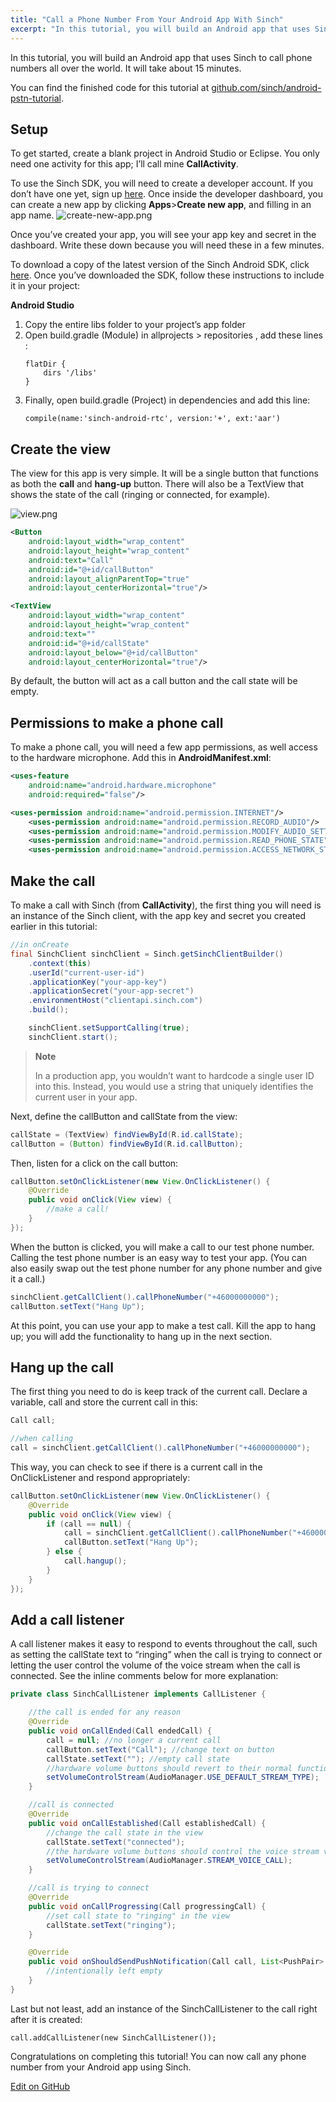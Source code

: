 ```yaml
---
title: "Call a Phone Number From Your Android App With Sinch"
excerpt: "In this tutorial, you will build an Android app that uses Sinch to call phone numbers all over the world. It will take about 15 minutes."
---
```

In this tutorial, you will build an Android app that uses Sinch to call phone numbers all over the world. It will take about 15 minutes.

You can find the finished code for this tutorial at [github.com/sinch/android-pstn-tutorial](https://github.com/sinch/android-pstn-tutorial).

## Setup

To get started, create a blank project in Android Studio or Eclipse. You only need one activity for this app; I’ll call mine **CallActivity**.

To use the Sinch SDK, you will need to create a developer account. If you don’t have one yet, sign up [here](https://portal.sinch.com/#/signup). Once inside the developer dashboard, you can create a new app by clicking **Apps**\>**Create new app**, and filling in an app name.
![create-new-app.png](images/4bcca58-create-new-app.png)

Once you’ve created your app, you will see your app key and secret in the dashboard. Write these down because you will need these in a few minutes.

To download a copy of the latest version of the Sinch Android SDK, click [here](https://sinch.readme.io/page/downloads). Once you’ve downloaded the SDK, follow these instructions to include it in your project:

**Android Studio**
    
1.  Copy the entire libs folder to your project’s app folder
2.  Open build.gradle (Module) in allprojects \> repositories , add these lines :
    ```text
    flatDir {
        dirs '/libs'
    }
    ```
3.  Finally, open build.gradle (Project) in dependencies and add this line:
    ```text
    compile(name:'sinch-android-rtc', version:'+', ext:'aar')
    ```

## Create the view

The view for this app is very simple. It will be a single button that functions as both the **call** and **hang-up** button. There will also be a TextView that shows the state of the call (ringing or connected, for example).

![view.png](images/55ef969-view.png)

```xml
<Button
    android:layout_width="wrap_content"
    android:layout_height="wrap_content"
    android:text="Call"
    android:id="@+id/callButton"
    android:layout_alignParentTop="true"
    android:layout_centerHorizontal="true"/>

<TextView
    android:layout_width="wrap_content"
    android:layout_height="wrap_content"
    android:text=""
    android:id="@+id/callState"
    android:layout_below="@+id/callButton"
    android:layout_centerHorizontal="true"/>
```

By default, the button will act as a call button and the call state will be empty.

## Permissions to make a phone call

To make a phone call, you will need a few app permissions, as well access to the hardware microphone. Add this in **AndroidManifest.xml**:

```xml
<uses-feature
    android:name="android.hardware.microphone"
    android:required="false"/>

<uses-permission android:name="android.permission.INTERNET"/>
    <uses-permission android:name="android.permission.RECORD_AUDIO"/>
    <uses-permission android:name="android.permission.MODIFY_AUDIO_SETTINGS"/>
    <uses-permission android:name="android.permission.READ_PHONE_STATE"/>
    <uses-permission android:name="android.permission.ACCESS_NETWORK_STATE"/>
```

## Make the call

To make a call with Sinch (from **CallActivity**), the first thing you will need is an instance of the Sinch client, with the app key and secret you created earlier in this tutorial:

```java
//in onCreate
final SinchClient sinchClient = Sinch.getSinchClientBuilder()
    .context(this)
    .userId("current-user-id")
    .applicationKey("your-app-key")
    .applicationSecret("your-app-secret")
    .environmentHost("clientapi.sinch.com")
    .build();

    sinchClient.setSupportCalling(true);
    sinchClient.start();
```

> **Note**
> 
> In a production app, you wouldn’t want to hardcode a single user ID into this. Instead, you would use a string that uniquely identifies the current user in your app.

Next, define the callButton and callState from the view:

```java
callState = (TextView) findViewById(R.id.callState);
callButton = (Button) findViewById(R.id.callButton);
```

Then, listen for a click on the call button:

```java
callButton.setOnClickListener(new View.OnClickListener() {
    @Override
    public void onClick(View view) {
        //make a call!
    }
});
```

When the button is clicked, you will make a call to our test phone number. Calling the test phone number is an easy way to test your app. (You can also easily swap out the test phone number for any phone number and give it a call.)

```java
sinchClient.getCallClient().callPhoneNumber("+46000000000");
callButton.setText("Hang Up");
```

At this point, you can use your app to make a test call. Kill the app to hang up; you will add the functionality to hang up in the next section.

## Hang up the call

The first thing you need to do is keep track of the current call. Declare a variable, call and store the current call in this:

```java
Call call;

//when calling
call = sinchClient.getCallClient().callPhoneNumber("+46000000000");
```

This way, you can check to see if there is a current call in the OnClickListener and respond appropriately:

```java
callButton.setOnClickListener(new View.OnClickListener() {
    @Override
    public void onClick(View view) {
        if (call == null) {
            call = sinchClient.getCallClient().callPhoneNumber("+46000000000");
            callButton.setText("Hang Up");
        } else {
            call.hangup();
        }
    }
});
```

## Add a call listener

A call listener makes it easy to respond to events throughout the call, such as setting the callState text to “ringing” when the call is trying to connect or letting the user control the volume of the voice stream when the call is connected. See the inline comments below for more explanation:

```java
private class SinchCallListener implements CallListener {

    //the call is ended for any reason
    @Override
    public void onCallEnded(Call endedCall) {
        call = null; //no longer a current call
        callButton.setText("Call"); //change text on button
        callState.setText(""); //empty call state
        //hardware volume buttons should revert to their normal function
        setVolumeControlStream(AudioManager.USE_DEFAULT_STREAM_TYPE);
    }

    //call is connected
    @Override
    public void onCallEstablished(Call establishedCall) {
        //change the call state in the view
        callState.setText("connected");
        //the hardware volume buttons should control the voice stream volume
        setVolumeControlStream(AudioManager.STREAM_VOICE_CALL);
    }

    //call is trying to connect
    @Override
    public void onCallProgressing(Call progressingCall) {
        //set call state to "ringing" in the view
        callState.setText("ringing");
    }

    @Override
    public void onShouldSendPushNotification(Call call, List<PushPair> pushPairs) {
        //intentionally left empty
    }
}
```

Last but not least, add an instance of the SinchCallListener to the call right after it is created:

`call.addCallListener(new SinchCallListener());`

Congratulations on completing this tutorial\! You can now call any phone number from your Android app using Sinch.

<a class="gitbutton pill" target="_blank" href="https://github.com/sinch/docs/blob/master/docs/tutorials/android/call-a-phone-number-from-your-android-app-with-sinch.md"><span class="fab fa-github"></span>Edit on GitHub</a>
